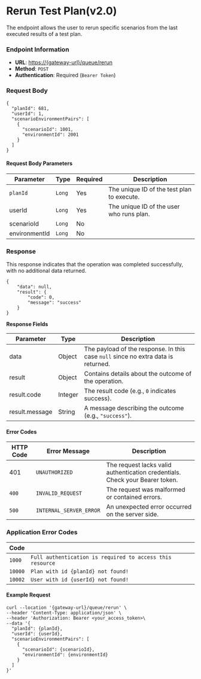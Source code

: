 # Rerun Test Plan(v2.0)

The endpoint allows the user to rerun specific scenarios from the last executed results of a test plan.

### Endpoint Information

* **URL**: [https://{gateway-url}/queue/rerun](https://{gateway-url}/queue/rerun)
* **Method**: `POST`
* **Authentication**: Required (`Bearer Token`)

### Request Body

```
{
  "planId": 681,
  "userId": 1,
  "scenarioEnvironmentPairs": [
    {
      "scenarioId": 1001,
      "environmentId": 2001
    }
  ]
}
```

#### Request Body Parameters <a href="#request-body-parameters" id="request-body-parameters"></a>

| Parameter     | Type   | Required | Description                                |
| ------------- | ------ | -------- | ------------------------------------------ |
| `planId`      | `Long` | Yes      | The unique ID of the test plan to execute. |
| userId        | `Long` | Yes      | The unique ID of the user who runs plan.   |
| scenarioId    | `Long` | No       |                                            |
| environmentId | `Long` | No       |                                            |

### Response

This response indicates that the operation was completed successfully, with no additional data returned.

```
{
    "data": null,
    "result": {
        "code": 0,
        "message": "success"
    }
}
```

**Response Fields**

| Parameter      | Type    | Description                                                                       |
| -------------- | ------- | --------------------------------------------------------------------------------- |
| data           | Object  | The payload of the response. In this case `null` since no extra data is returned. |
| result         | Object  | Contains details about the outcome of the operation.                              |
| result.code    | Integer | The result code (e.g., `0` indicates success).                                    |
| result.message | String  | A message describing the outcome (e.g., `"success"`).                             |

#### Error Codes <a href="#error-codes" id="error-codes"></a>

| HTTP Code | Error Message           | Description                                                                  |
| --------- | ----------------------- | ---------------------------------------------------------------------------- |
| 401       | `UNAUTHORIZED`          | The request lacks valid authentication credentials. Check your Bearer token. |
| `400`     | `INVALID_REQUEST`       | The request was malformed or contained errors.                               |
| `500`     | `INTERNAL_SERVER_ERROR` | An unexpected error occurred on the server side.                             |

### Application Error Codes

| Code    |                                                           |
| ------- | --------------------------------------------------------- |
| `1000`  | `Full authentication is required to access this resource` |
| `10000` | `Plan with id {planId} not found!`                        |
| `10002` | `User with id {userId} not found!`                        |

#### Example Request <a href="#example-request" id="example-request"></a>

```
curl --location '{gateway-url}/queue/rerun' \
--header 'Content-Type: application/json' \
--header 'Authorization: Bearer <your_access_token>\
--data '{
  "planId": {planId},
  "userId": {userId},
  "scenarioEnvironmentPairs": [
    {
      "scenarioId": {scenarioId},
      "environmentId": {environmentId}
    }
  ]
}'
```
